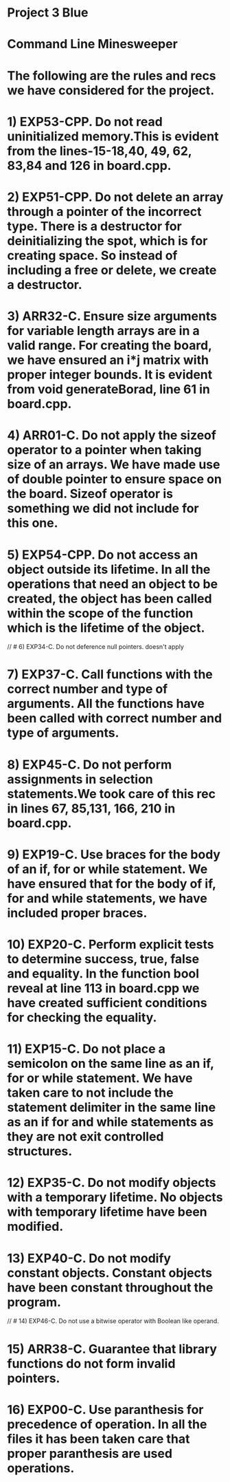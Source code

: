 # Project 3 Blue

# Command Line Minesweeper


# The following are the rules and recs we have considered for the project.
# 1)  EXP53-CPP. Do not read uninitialized memory.This is evident from the lines-15-18,40, 49, 62, 83,84 and 126 in board.cpp.
# 2)  EXP51-CPP. Do not delete an array through a pointer of the incorrect type. There is a destructor for deinitializing the spot, which is for creating space. So instead of including a free or delete, we create a destructor.
# 3)  ARR32-C. Ensure size arguments for variable length arrays are in a valid range. For creating the board, we have ensured an i*j matrix with proper integer bounds. It is evident from void generateBorad, line 61 in board.cpp.
# 4)  ARR01-C. Do not apply the sizeof operator to a pointer when taking size of an arrays. We have made use of double pointer to ensure space on the board. Sizeof operator is something we did not include for this one.
# 5)  EXP54-CPP. Do not access an object outside its lifetime. In all the operations that need an object to be created, the object has been called within the scope of the function which is the lifetime of the object.
// # 6)  EXP34-C. Do not deference null pointers. doesn't apply
# 7)  EXP37-C. Call functions with the correct number and type of arguments. All the functions have been called with correct number and type of arguments. 
# 8)  EXP45-C. Do not perform assignments in selection statements.We took care of this rec in lines 67, 85,131, 166, 210 in board.cpp.
# 9)  EXP19-C. Use braces for the body of an if, for or while statement. We have ensured that for the body of if, for and while statements, we have included proper braces.
# 10) EXP20-C. Perform explicit tests to determine success, true, false and equality. In the function bool reveal at line 113 in board.cpp we have created sufficient conditions for checking the equality.
# 11) EXP15-C. Do not place a semicolon on the same line as an if, for or while statement. We have taken care to not include the statement delimiter in the same line as an if for and while statements as they are not exit controlled structures.
# 12) EXP35-C. Do not modify objects with a temporary lifetime. No objects with temporary lifetime have been modified.
# 13) EXP40-C. Do not modify constant objects. Constant objects have been constant throughout the program.
// # 14) EXP46-C. Do not use a bitwise operator with Boolean like operand. 
# 15) ARR38-C. Guarantee that library functions do not form invalid pointers.
# 16) EXP00-C. Use paranthesis for precedence of operation. In all the files it has been taken care that proper paranthesis are used operations.